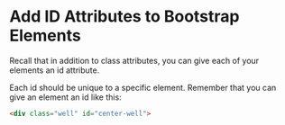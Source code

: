 # Add ID Attributes to Bootstrap Elements

Recall that in addition to class attributes, you can give each of your elements an id attribute.

Each id should be unique to a specific element. Remember that you can give an element an id like this:

```html
<div class="well" id="center-well">
```
